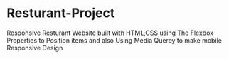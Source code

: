 # Resturant-Project
Responsive Resturant Website built with HTML,CSS using The Flexbox Properties to Position items and also Using Media Querey to make mobile Responsive Design
